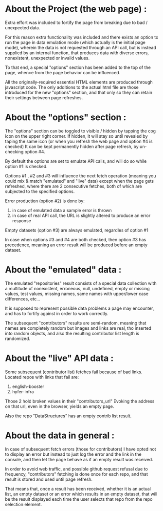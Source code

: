 

About the Project (the web page) :
====================================
Extra effort was included to fortify the page from breaking due to bad / unexpected data.

For this reason extra functionality was included and there exists an option to run the page in data emulation mode (which actually is the initial page mode), wherein the data is not requested through an API call, but is instead supplied by an internal function, that produces data with diverse errors, nonexistent, unexpected or invalid values.

To that end, a special "options" section has been added to the top of the page, whence from the page behavior can be influenced.

All the originally-required essential HTML elements are produced through javascript code.
The only additions to the actual html file are those introduced for the new "options" section, and that only so they can retain their settings between page refreshes.


About the "options" section :
====================================
The "options" section can be toggled to visible / hidden by tapping the cog icon on the upper right corner.
If hidden, it will stay so until revealed by taping the same icon (or when you refresh the web page and option #4 is checked)
It can be kept permanently hidden after page refresh, by un-checking option #4.

By default the options are set to emulate API calls, and will do so while option #1 is checked.

Options #1 , #2 and #3 will influence the next fetch operation
(meaning you could mix & match "emulated" and "live" data)
except when the page gets refreshed, where there are 2 consecutive fetches, both of which are subjected to the specified options.

Error production (option #2) is done by:
1.  in case of emulated data a sample error is thrown
2.  in case of real API call, the URL is slightly altered to produce an error response


Empty datasets (option #3) are always emulated, regardles of option #1

In case when options #3 and #4 are both checked, then option #3 has precedence, meaning an error result will be produced before an empty dataset.


About the "emulated" data :
====================================
The emulated "repositories" result consists of a special data collection with a multitude of nonexistent, erroneous, null, undefined, empty or missing values, test values, missing names, same names with upper/lower case differences, etc...

It is supposed to represent possible data problems a page may encounter, and has to fortify against in order to work correctly.

The subsequent "contributors" results are semi-random, meaning that names are completely random but images and links are real, tho inserted into random objects, and also the resulting contributor list length is randomized.


About the "live" API data :
====================================
Some subsequent (contributor list) fetches fail because of bad links.
Located repos with links that fail are:
1.  english-booster
2.  hyfer-infra

Those 2 hold broken values in their "contributors_url"
Evoking the address on that url, even in the browser, yields an empty page.

Also the repo "DataStructures" has an empty contrib list result.


About the data in general :
====================================
In case of subsequent fetch errors (those for contributors) I have opted not to display an error but instead to just log the error and the link in the console, and then let the page behave as if an empty result was received.

In order to avoid web traffic, and possible github request refusal due to frequency, "contributors" fetching is done once for each repo, and that result is stored and used until page refresh.

That means that, once a result has been received, whether it is an actual list, an empty dataset or an error which results in an empty dataset, that will be the result displayed each time the user selects that repo from the repo selection element.
